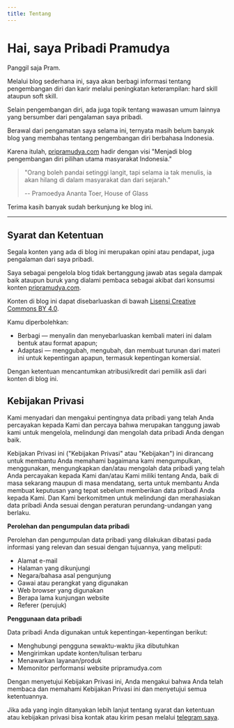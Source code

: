 ```yaml
---
title: Tentang
---
```


# Hai, saya Pribadi Pramudya

Panggil saja Pram. 

Melalui blog sederhana ini, saya akan berbagi informasi tentang pengembangan diri dan karir melalui peningkatan keterampilan: hard skill ataupun soft skill.

Selain pengembangan diri, ada juga topik tentang wawasan umum lainnya yang bersumber dari pengalaman saya pribadi.

Berawal dari pengamatan saya selama ini, ternyata masih belum banyak blog yang membahas tentang pengembangan diri berbahasa Indonesia.

Karena itulah, [pripramudya.com](https://pripramudya.com) hadir dengan visi "Menjadi blog pengembangan diri pilihan utama masyarakat Indonesia."


> "Orang boleh pandai setinggi langit, tapi selama ia tak menulis, ia akan hilang di dalam masyarakat dan dari sejarah."
>
> -- Pramoedya Ananta Toer, House of Glass

Terima kasih banyak sudah berkunjung ke blog ini.

---

## Syarat dan Ketentuan

Segala konten yang ada di blog ini merupakan opini atau pendapat, juga pengalaman dari saya pribadi. 

Saya sebagai pengelola blog tidak bertanggung jawab atas segala dampak baik ataupun buruk yang dialami pembaca sebagai akibat dari konsumsi konten [pripramudya.com](https://pripramudya.com).

Konten di blog ini dapat disebarluaskan di bawah [Lisensi Creative Commons BY 4.0](https://creativecommons.org/licenses/by/4.0/deed.id).

Kamu diperbolehkan:
- Berbagi — menyalin dan menyebarluaskan kembali materi ini dalam bentuk atau format apapun;
- Adaptasi — menggubah, mengubah, dan membuat turunan dari materi ini
untuk kepentingan apapun, termasuk kepentingan komersial.

Dengan ketentuan mencantumkan atribusi/kredit dari pemilik asli dari konten di blog ini.

## Kebijakan Privasi

Kami menyadari dan mengakui pentingnya data pribadi yang telah Anda percayakan kepada Kami dan percaya bahwa merupakan tanggung jawab kami untuk mengelola, melindungi dan mengolah data pribadi Anda dengan baik. 

Kebijakan Privasi ini ("Kebijakan Privasi" atau "Kebijakan") ini dirancang untuk membantu Anda memahami bagaimana kami mengumpulkan, menggunakan, mengungkapkan dan/atau mengolah data pribadi yang telah Anda percayakan kepada Kami dan/atau Kami miliki tentang Anda, baik di masa sekarang maupun di masa mendatang, serta untuk membantu Anda membuat keputusan yang tepat sebelum memberikan data pribadi Anda kepada Kami. Dan Kami berkomitmen untuk melindungi dan merahasiakan data pribadi Anda sesuai dengan peraturan perundang-undangan yang berlaku.


**Perolehan dan pengumpulan data pribadi**

Perolehan dan pengumpulan data pribadi yang dilakukan dibatasi pada informasi yang relevan dan sesuai dengan tujuannya, yang meliputi:

- Alamat e-mail
- Halaman yang dikunjungi
- Negara/bahasa asal pengunjung
- Gawai atau perangkat yang digunakan
- Web browser yang digunakan
- Berapa lama kunjungan website
- Referer (perujuk)

**Penggunaan data pribadi**

Data pribadi Anda digunakan untuk kepentingan-kepentingan berikut:

- Menghubungi pengguna sewaktu-waktu jika dibutuhkan
- Mengirimkan update konten/tulisan terbaru
- Menawarkan layanan/produk
- Memonitor performansi website pripramudya.com

Dengan menyetujui Kebijakan Privasi ini, Anda mengakui bahwa Anda telah membaca dan memahami Kebijakan Privasi ini dan menyetujui semua ketentuannya.

Jika ada yang ingin ditanyakan lebih lanjut tentang syarat dan ketentuan atau kebijakan privasi bisa kontak atau kirim pesan melalui [telegram saya](https://t.me/pripramudya).
